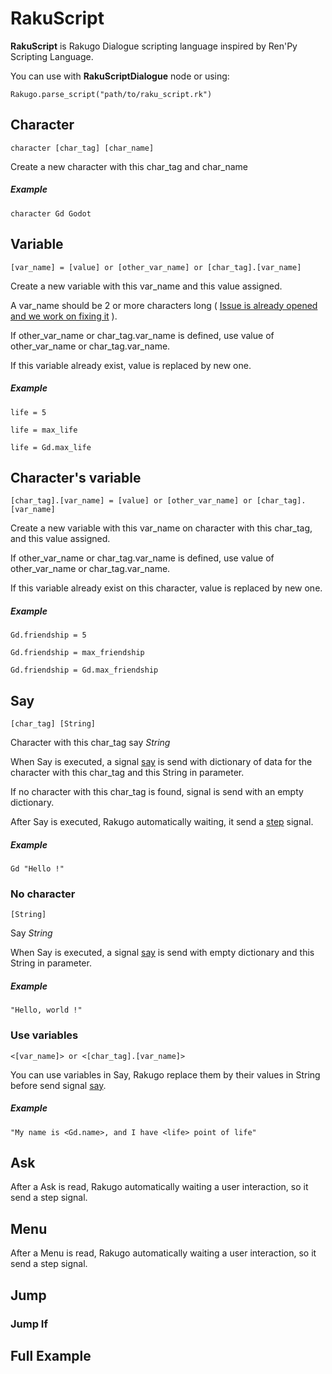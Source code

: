 # RakuScript

**RakuScript** is Rakugo Dialogue scripting language inspired by Ren'Py Scripting Language.

You can use with **RakuScriptDialogue** node or using:
```gdscript
Rakugo.parse_script("path/to/raku_script.rk")
```

## Character
```character [char_tag] [char_name]```

Create a new character with this char_tag and char_name

##### Example

```character Gd Godot```
## Variable
```[var_name] = [value] or [other_var_name] or [char_tag].[var_name]```

Create a new variable with this var_name and this value assigned.

A var_name should be 2 or more characters long ( [Issue is already opened and we work on fixing it](https://github.com/rakugoteam/Rakugo/issues/93) ).

If other_var_name or char_tag.var_name is defined, use value of other_var_name or char_tag.var_name.

If this variable already exist, value is replaced by new one.

##### Example

```life = 5```

```life = max_life```

```life = Gd.max_life```
## Character's variable
```[char_tag].[var_name] = [value] or [other_var_name] or [char_tag].[var_name]```

Create a new variable with this var_name on character with this char_tag, and this value assigned.

If other_var_name or char_tag.var_name is defined, use value of other_var_name or char_tag.var_name.

If this variable already exist on this character, value is replaced by new one.

##### Example

```Gd.friendship = 5```

```Gd.friendship = max_friendship```

```Gd.friendship = Gd.max_friendship```
## Say
```[char_tag] [String]```

Character with this char_tag say *String*

When Say is executed, a signal [say] is send with dictionary of data for the character with this char_tag and this String in parameter.

If no character with this char_tag is found, signal is send with an empty dictionary.

After Say is executed, Rakugo automatically waiting, it send a [step] signal.

##### Example

```Gd "Hello !"```
### No character
```[String]```

Say *String*

When Say is executed, a signal [say] is send with empty dictionary and this String in parameter.

##### Example

```"Hello, world !"```
### Use variables
```<[var_name]> or <[char_tag].[var_name]>```

You can use variables in Say, Rakugo replace them by their values in String before send signal [say].

##### Example

```"My name is <Gd.name>, and I have <life> point of life"```
## Ask
After a Ask is read, Rakugo automatically waiting a user interaction, so it send a step signal.

## Menu
After a Menu is read, Rakugo automatically waiting a user interaction, so it send a step signal.

## Jump
### Jump If
## Full Example

[#93]: https://github.com/rakugoteam/Rakugo/issues/93
[say]: rakugo_singleton.md#say-characterdictionary-textstring
[step]: rakugo_singleton.md#step
[Say]: rakuscript.md#say
[ask_return]: rakuscript.md#ask_return